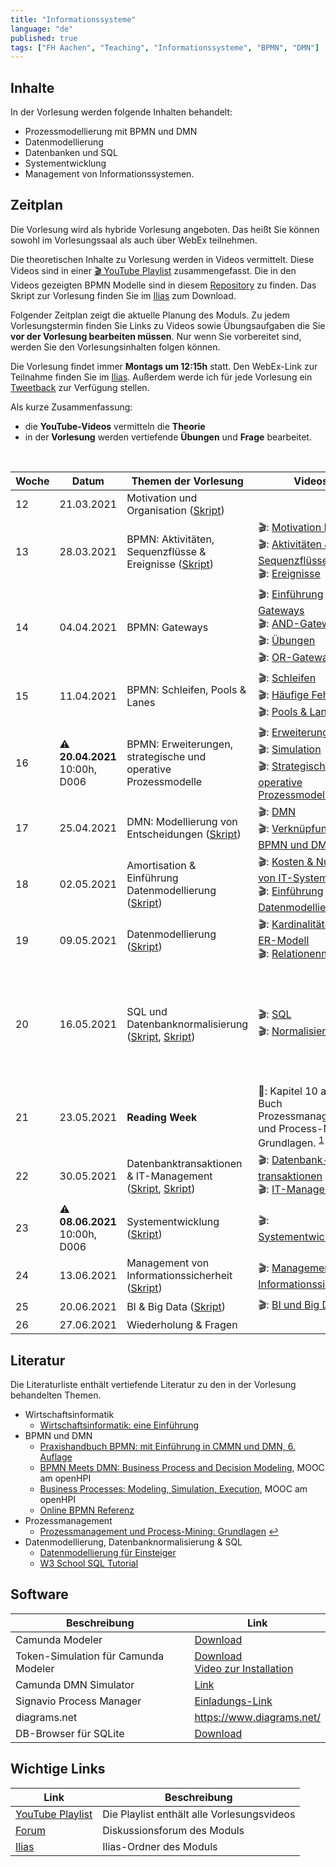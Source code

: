 ```yaml
---
title: "Informationssysteme"
language: "de"
published: true
tags: ["FH Aachen", "Teaching", "Informationssysteme", "BPMN", "DMN"]
---
```


## Inhalte

In der Vorlesung werden folgende Inhalten behandelt:

- Prozessmodellierung mit BPMN und DMN
- Datenmodellierung
- Datenbanken und SQL
- Systementwicklung
- Management von Informationssystemen.

## Zeitplan

Die Vorlesung
wird als hybride Vorlesung angeboten. Das heißt Sie können sowohl im
Vorlesungssaal als auch über WebEx teilnehmen.

Die theoretischen Inhalte zu Vorlesung werden in Videos vermittelt. Diese Videos sind
in einer [🎬 YouTube Playlist](https://youtube.com/playlist?list=PLl09U8aTDcv1eIkxyPKNAKKmqPJR3RC0o)
zusammengefasst. Die in den Videos gezeigten BPMN Modelle sind in diesem
[Repository](https://github.com/ceedee666/information_systems_lecture) zu finden.
Das Skript zur Vorlesung finden Sie im [Ilias](https://www.ili.fh-aachen.de/goto_elearning_crs_915751.html) zum Download.

Folgender Zeitplan zeigt die aktuelle Planung des Moduls. Zu jedem
Vorlesungstermin finden Sie Links zu Videos sowie
Übungsaufgaben die Sie **vor der Vorlesung bearbeiten müssen**. Nur wenn Sie
vorbereitet sind, werden Sie den Vorlesungsinhalten folgen können.

Die Vorlesung findet immer **Montags um 12:15h** statt. Den WebEx-Link zur
Teilnahme finden Sie im [Ilias](https://www.ili.fh-aachen.de/goto_elearning_crs_915751.html).
Außerdem werde ich für jede Vorlesung ein [Tweetback](https://tweedback.de)
zur Verfügung stellen.

Als kurze Zusammenfassung:

- die **YouTube-Videos** vermitteln die **Theorie**
- in der **Vorlesung** werden vertiefende **Übungen** und **Frage** bearbeitet.

<br/>

| Woche | Datum                                | Themen der Vorlesung                                                                                                                                                                                      | Videos                                                                                                                                                                                                               | Aufgaben                                                                                                                                                                                                                                                                                                                                   |
| ----- | ------------------------------------ | --------------------------------------------------------------------------------------------------------------------------------------------------------------------------------------------------------- | -------------------------------------------------------------------------------------------------------------------------------------------------------------------------------------------------------------------- | ------------------------------------------------------------------------------------------------------------------------------------------------------------------------------------------------------------------------------------------------------------------------------------------------------------------------------------------ |
| 12    | 21.03.2021                           | Motivation und Organisation ([Skript](https://www.ili.fh-aachen.de/goto_elearning_file_917671_download.html))                                                                                             |                                                                                                                                                                                                                      |                                                                                                                                                                                                                                                                                                                                            |
| 13    | 28.03.2021                           | BPMN: Aktivitäten, Sequenzflüsse & Ereignisse ([Skript](https://www.ili.fh-aachen.de/goto_elearning_file_917670_download.html))                                                                           | 🎬: [Motivation BPMN](https://youtu.be/UqvgfuY7DIQ) <br/> 🎬: [Aktivitäten & Sequenzflüsse](https://youtu.be/z4pWSXpN8Jo) <br/> 🎬: [Ereignisse](https://youtu.be/R--h8oq_rkw)                                       | 🛠: 2 und 3</br> ⁉️: [Quiz](https://quizizz.com/join?gc=36849813)                                                                                                                                                                                                                                                                           |
| 14    | 04.04.2021                           | BPMN: Gateways                                                                                                                                                                                            | 🎬: [Einführung Gateways](https://youtu.be/Ntb_IX7G97g) <br/> 🎬: [AND-Gateway](https://youtu.be/Ntb_IX7G97g) <br/> 🎬: [Übungen](https://youtu.be/fk_wNOJgHAY) <br/> 🎬: [OR-Gateway](https://youtu.be/gLGPpIxoi-o) | 🛠: 4 und 5.1<br/> ⁉️: [Quiz](https://quizizz.com/join?gc=66741589)                                                                                                                                                                                                                                                                         |
| 15    | 11.04.2021                           | BPMN: Schleifen, Pools & Lanes                                                                                                                                                                            | 🎬: [Schleifen](https://youtu.be/ndgl-0da4NQ) <br/> 🎬: [Häufige Fehler](https://youtu.be/1fCD8Qrs_RU) <br/> 🎬: [Pools & Lanes](https://youtu.be/zxHxFI4oSuA)                                                       | 🛠: 6, 7, 8 und 9 <br/> ⁉️: [Quiz](https://quizizz.com/join?gc=15099221)                                                                                                                                                                                                                                                                    |
| 16    | ⚠️ **20.04.2021** <br/> 10:00h, D006 | BPMN: Erweiterungen, strategische und operative Prozessmodelle                                                                                                                                            | 🎬: [Erweiterungen](https://youtu.be/spIondtFGFg) <br/> 🎬: [Simulation](https://youtu.be/t4jyoX6F74w) <br/> 🎬: [Strategische & operative Prozessmodelle](https://youtu.be/fKfe6COV8NE)                             | 🛠: 10, 11, 12 und 13<br/> ⁉️: [Quiz](https://quizizz.com/join?gc=22337653)                                                                                                                                                                                                                                                                 |
| 17    | 25.04.2021                           | DMN: Modellierung von Entscheidungen ([Skript](https://www.ili.fh-aachen.de/goto_elearning_file_917668_download.html))                                                                                    | 🎬: [DMN](https://youtu.be/FRACeoooLYE) <br/> 🎬: [Verknüpfung von BPMN und DMN](https://youtu.be/C2qJRej_-xs)                                                                                                       | 🛠️: 1 und 2 vom Übungsblatt zu DMN <br/>⁉️: [Quiz](https://quizizz.com/join?gc=07049226)                                                                                                                                                                                                                                                   |
| 18    | 02.05.2021                           | Amortisation & Einführung Datenmodellierung ([Skript](https://www.ili.fh-aachen.de/goto_elearning_file_917672_download.html))                                                                             | 🎬: [Kosten & Nutzen von IT-Systemen](https://youtu.be/IseJ_oZjm4c) <br/> 🎬: [Einführung Datenmodellierung](https://youtu.be/CttvBQ1YUUs)                                                                           | 🛠️: Übung Amortisationsrechnung <br/> 🛠️: Übung 5.1                                                                                                                                                                                                                                                                                        |
| 19    | 09.05.2021                           | Datenmodellierung ([Skript](https://www.ili.fh-aachen.de/goto_elearning_file_945776_download.html))                                                                                                       | 🎬: [Kardinalitäten im ER-Modell](https://youtu.be/uRVjchdu5j0) <br/> 🎬: [Relationenmodell](https://youtu.be/QdKSxMeqleM)                                                                                           | 🛠️: Übungen 7, 8, 9 und 10 <br/> ⁉️: [Quiz](https://quizizz.com/join?gc=64945834)                                                                                                                                                                                                                                                          |
| 20    | 16.05.2021                           | SQL und Datenbanknormalisierung ([Skript](https://www.ili.fh-aachen.de/goto_elearning_file_945777_download.html), [Skript](https://www.ili.fh-aachen.de/goto_elearning_file_945778_download.html))        | 🎬: [SQL](https://youtu.be/yU1Ek8SKiOQ) <br/> 🎬: [Normalisierung](https://youtu.be/mIhtreUTFEE)                                                                                                                     | 🛠️ Übungen 1 - 8 <br/> 🗄️: [Books-DB](informationssysteme/books.db) <br/> 🛠️: Übung 11 <br/> 🗄️: [Books-DB zu Üb. 2](informationssysteme/books_01.db) <br/> 🗄️: [Books-DB zu Üb. 3](informationssysteme/books_02.db) <br/> 🗄️: [Books-DB zu Üb. 4](informationssysteme/books_03.db) <br/> ⁉️: [Quiz](https://quizizz.com/join?gc=37559002) |
| 21    | 23.05.2021                           | **Reading Week**                                                                                                                                                                                          | 📕: Kapitel 10 aus dem Buch Prozessmanagement und Process-Mining: Grundlagen. <sup id="a1">[1](#f1)</sup>                                                                                                            | 🛠️: Fragen aus diesem [Dokument](https://www.ili.fh-aachen.de/goto_elearning_file_762756_download.html)<br/> 🎬: [Process Mining mit Celonis](https://www.youtube.com/watch?v=wyIWqrQWyb4)                                                                                                                                                 |
| 22    | 30.05.2021                           | Datenbanktransaktionen & IT-Management ([Skript](https://www.ili.fh-aachen.de/goto_elearning_file_945775_download.html), [Skript](https://www.ili.fh-aachen.de/goto_elearning_file_958303_download.html)) | 🎬: [Datenbank-transaktionen](https://youtu.be/fZWE7l6IVl8)</br> 🎬: [IT-Management](https://youtu.be/kRfAuwp6sFY)                                                                                                   |                                                                                                                                                                                                                                                                                                                                            |
| 23    | ⚠️ **08.06.2021** <br/> 10:00h, D006 | Systementwicklung ([Skript](https://www.ili.fh-aachen.de/goto_elearning_file_958303_download.html))                                                                                                       | 🎬: [Systementwicklung](https://youtu.be/BW18gOr6-2A)                                                                                                                                                                | ⁉️: [Quiz](https://quizizz.com/join?gc=47397370)                                                                                                                                                                                                                                                                                           |
| 24    | 13.06.2021                           | Management von Informationssicherheit ([Skript](https://www.ili.fh-aachen.de/goto_elearning_file_958301_download.html))                                                                                   | 🎬: [Management von Informationssicherheit](https://youtu.be/R5LviBQkkj0)                                                                                                                                            |                                                                                                                                                                                                                                                                                                                                            |
| 25    | 20.06.2021                           | BI & Big Data ([Skript](https://www.ili.fh-aachen.de/goto_elearning_file_958302_download.html))                                                                                                           | 🎬: [BI und Big Data](https://youtu.be/ctVQDuC1Uc8)                                                                                                                                                                  |                                                                                                                                                                                                                                                                                                                                            |
| 26    | 27.06.2021                           | Wiederholung & Fragen                                                                                                                                                                                     |                                                                                                                                                                                                                      |                                                                                                                                                                                                                                                                                                                                            |

## Literatur

Die Literaturliste enthält vertiefende Literatur zu den in der Vorlesung behandelten Themen.

- Wirtschaftsinformatik
  - [Wirtschaftsinformatik: eine Einführung](https://www.pearson-studium.de/drm/reader/nu/code/lyxoqpaf3tbjefoc6rf36pwabg08godw)
- BPMN und DMN
  - [Praxishandbuch BPMN: mit Einführung in CMMN und DMN, 6. Auflage](https://www.hanser-kundencenter.de/fachbuch/artikel/9783446461123)
  - [BPMN Meets DMN: Business Process and Decision Modeling](https://open.hpi.de/courses/bpm2016/), MOOC am openHPI
  - [Business Processes: Modeling, Simulation, Execution](https://open.hpi.de/courses/bpm2019), MOOC am openHPI
  - [Online BPMN Referenz](https://camunda.com/bpmn/reference/)
- Prozessmanagement
  - [<b id="f1"></b> Prozessmanagement und Process-Mining: Grundlagen](https://www.degruyter.com/isbn/9783110500165) [↩](#a1)
- Datenmodellierung, Datenbanknormalisierung & SQL
  - [Datenmodellierung für Einsteiger](https://www.springer.com/de/book/9783658190699)
  - [W3 School SQL Tutorial](https://www.w3schools.com/sql/)

## Software

| Beschreibung                         | Link                                                                                                                                |
| ------------------------------------ | ----------------------------------------------------------------------------------------------------------------------------------- |
| Camunda Modeler                      | [Download](https://camunda.com/download/modeler/)                                                                                   |
| Token-Simulation für Camunda Modeler | [Download](https://github.com/bpmn-io/bpmn-js-token-simulation-plugin) <br/> [Video zur Installation](https://youtu.be/DVn-MwvQWNs) |
| Camunda DMN Simulator                | [Link](https://consulting.camunda.com/dmn-simulator)                                                                                |
| Signavio Process Manager             | [Einladungs-Link](https://academic.signavio.com/p/register?link=23abdf2da412488b8a2b0a048827a472)                                   |
| diagrams.net                         | https://www.diagrams.net/                                                                                                           |
| DB-Browser für SQLite                | [Download](https://sqlitebrowser.org/)                                                                                              |

## Wichtige Links

| Link                                                                 | Beschreibung                               |
| -------------------------------------------------------------------- | ------------------------------------------ |
| [YouTube Playlist](https://drumm.sh/yt/is)                           | Die Playlist enthält alle Vorlesungsvideos |
| [Forum](https://forum.drumm.sh)                                      | Diskussionsforum des Moduls                |
| [Ilias](https://www.ili.fh-aachen.de/goto_elearning_crs_915751.html) | Ilias-Ordner des Moduls                    |

